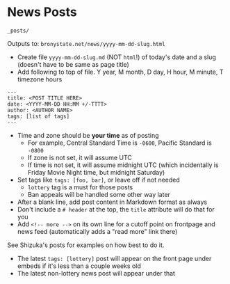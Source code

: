 # News Posts

`_posts/`

Outputs to: `bronystate.net/news/yyyy-mm-dd-slug.html`

- Create file `yyyy-mm-dd-slug.md` (NOT `html`!) of today's date and a slug
  (doesn't have to be same as page title)
- Add following to top of file. Y year, M month, D day, H hour, M minute, T timezone hours
  
```
---
title: <POST TITLE HERE>
date: <YYYY-MM-DD HH:MM +/-TTTT>
author: <AUTHOR NAME>
tags: [list of tags]
---
```

- Time and zone should be **your time** as of posting
  - For example, Central Standard Time is `-0600`, Pacific Standard is `-0800`
  - If zone is not set, it will assume UTC
  - If time is not set, it will assume midnight UTC (which incidentally is Friday Movie Night time, but midnight Saturday)
- Set tags like `tags: [foo, bar]`, or leave off if not needed
  - `lottery` tag is a must for those posts
  - Ban appeals will be handled some other way later
- After a blank line, add post content in Markdown format as always
- Don't include a `# header` at the top, the `title` attribute will do that for you
- Add `<!-- more -->` on its own line for a cutoff point on frontpage and news feed (automatically adds a "read more" link there)

See Shizuka's posts for examples on how best to do it.

- The latest `tags: [lottery]` post will appear on the front page under embeds
  if it's less than a couple weeks old
- The latest non-lottery news post will appear under that
